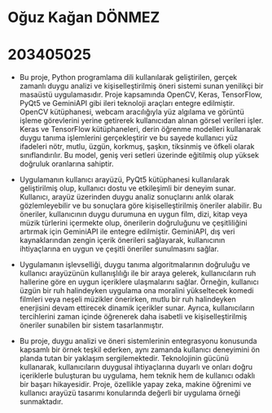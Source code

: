 # Oğuz Kağan DÖNMEZ

# 203405025


* Bu proje, Python programlama dili kullanılarak geliştirilen, gerçek zamanlı duygu analizi ve kişiselleştirilmiş öneri sistemi sunan yenilikçi bir masaüstü uygulamasıdır. Proje kapsamında OpenCV, Keras, TensorFlow, PyQt5 ve GeminiAPI gibi ileri teknoloji araçları entegre edilmiştir. OpenCV kütüphanesi, webcam aracılığıyla yüz algılama ve görüntü işleme görevlerini yerine getirerek kullanıcıdan alınan görsel verileri işler. Keras ve TensorFlow kütüphaneleri, derin öğrenme modelleri kullanarak duygu tanıma işlemlerini gerçekleştirir ve bu sayede kullanıcı yüz ifadeleri nötr, mutlu, üzgün, korkmuş, şaşkın, tiksinmiş ve öfkeli olarak sınıflandırılır. Bu model, geniş veri setleri üzerinde eğitilmiş olup yüksek doğruluk oranlarına sahiptir.


* Uygulamanın kullanıcı arayüzü, PyQt5 kütüphanesi kullanılarak geliştirilmiş olup, kullanıcı dostu ve etkileşimli bir deneyim sunar. Kullanıcı, arayüz üzerinden duygu analiz sonuçlarını anlık olarak gözlemleyebilir ve bu sonuçlara göre kişiselleştirilmiş öneriler alabilir. Bu öneriler, kullanıcının duygu durumuna en uygun film, dizi, kitap veya müzik türlerini içermekte olup, önerilerin doğruluğunu ve çeşitliliğini artırmak için GeminiAPI ile entegre edilmiştir. GeminiAPI, dış veri kaynaklarından zengin içerik önerileri sağlayarak, kullanıcının ihtiyaçlarına en uygun ve çeşitli öneriler sunulmasını sağlar.


* Uygulamanın işlevselliği, duygu tanıma algoritmalarının doğruluğu ve kullanıcı arayüzünün kullanışlılığı ile bir araya gelerek, kullanıcıların ruh hallerine göre en uygun içeriklere ulaşmalarını sağlar. Örneğin, kullanıcı üzgün bir ruh halindeyken uygulama ona moralini yükseltecek komedi filmleri veya neşeli müzikler önerirken, mutlu bir ruh halindeyken enerjisini devam ettirecek dinamik içerikler sunar. Ayrıca, kullanıcıların tercihlerini zaman içinde öğrenerek daha isabetli ve kişiselleştirilmiş öneriler sunabilen bir sistem tasarlanmıştır.


* Bu proje, duygu analizi ve öneri sistemlerinin entegrasyonu konusunda kapsamlı bir örnek teşkil ederken, aynı zamanda kullanıcı deneyimini ön planda tutan bir yaklaşım sergilemektedir. Teknolojinin gücünü kullanarak, kullanıcıların duygusal ihtiyaçlarına duyarlı ve onları doğru içeriklerle buluşturan bu uygulama, hem teknik hem de kullanıcı odaklı bir başarı hikayesidir. Proje, özellikle yapay zeka, makine öğrenimi ve kullanıcı arayüzü tasarımı konularında değerli bir uygulama örneği sunmaktadır.

